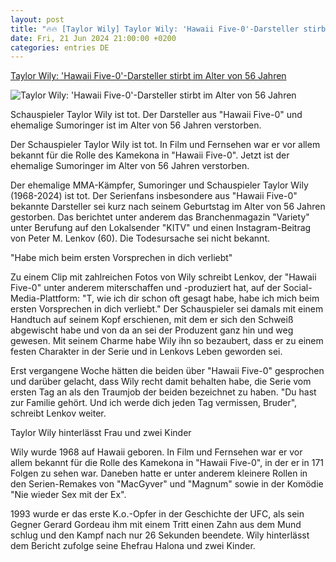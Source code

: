```yaml
---
layout: post
title: "🔥🔥 [Taylor Wily] Taylor Wily: 'Hawaii Five-0'-Darsteller stirbt im Alter von 56 Jahren"
date: Fri, 21 Jun 2024 21:00:00 +0200
categories: entries DE
---
```

[Taylor Wily: 'Hawaii Five-0'-Darsteller stirbt im Alter von 56 Jahren](https://www.stern.de/lifestyle/leute/taylor-wily---hawaii-five-0--darsteller-stirbt-im-alter-von-56-jahren-34819584.html)

![Taylor Wily: 'Hawaii Five-0'-Darsteller stirbt im Alter von 56 Jahren](https://image.stern.de/34819588/t/1g/v2/w1440/r1.7778/-/21---hawaii-five-0--darsteller-wurde-56-jahre-alt---16-9---spoton-article-1069184.jpg)

Schauspieler Taylor Wily ist tot. Der Darsteller aus "Hawaii Five-0" und ehemalige Sumoringer ist im Alter von 56 Jahren verstorben.

Der Schauspieler Taylor Wily ist tot. In Film und Fernsehen war er vor allem bekannt für die Rolle des Kamekona in "Hawaii Five-0". Jetzt ist der ehemalige Sumoringer im Alter von 56 Jahren verstorben.

Der ehemalige MMA-Kämpfer, Sumoringer und Schauspieler Taylor Wily (1968-2024) ist tot. Der Serienfans insbesondere aus "Hawaii Five-0" bekannte Darsteller sei kurz nach seinem Geburtstag im Alter von 56 Jahren gestorben. Das berichtet unter anderem das Branchenmagazin "Variety" unter Berufung auf den Lokalsender "KITV" und einen Instagram-Beitrag von Peter M. Lenkov (60). Die Todesursache sei nicht bekannt.

"Habe mich beim ersten Vorsprechen in dich verliebt"

Zu einem Clip mit zahlreichen Fotos von Wily schreibt Lenkov, der "Hawaii Five-0" unter anderem miterschaffen und -produziert hat, auf der Social-Media-Plattform: "T, wie ich dir schon oft gesagt habe, habe ich mich beim ersten Vorsprechen in dich verliebt." Der Schauspieler sei damals mit einem Handtuch auf seinem Kopf erschienen, mit dem er sich den Schweiß abgewischt habe und von da an sei der Produzent ganz hin und weg gewesen. Mit seinem Charme habe Wily ihn so bezaubert, dass er zu einem festen Charakter in der Serie und in Lenkovs Leben geworden sei.

Erst vergangene Woche hätten die beiden über "Hawaii Five-0" gesprochen und darüber gelacht, dass Wily recht damit behalten habe, die Serie vom ersten Tag an als den Traumjob der beiden bezeichnet zu haben. "Du hast zur Familie gehört. Und ich werde dich jeden Tag vermissen, Bruder", schreibt Lenkov weiter.

Taylor Wily hinterlässt Frau und zwei Kinder

Wily wurde 1968 auf Hawaii geboren. In Film und Fernsehen war er vor allem bekannt für die Rolle des Kamekona in "Hawaii Five-0", in der er in 171 Folgen zu sehen war. Daneben hatte er unter anderem kleinere Rollen in den Serien-Remakes von "MacGyver" und "Magnum" sowie in der Komödie "Nie wieder Sex mit der Ex".

1993 wurde er das erste K.o.-Opfer in der Geschichte der UFC, als sein Gegner Gerard Gordeau ihm mit einem Tritt einen Zahn aus dem Mund schlug und den Kampf nach nur 26 Sekunden beendete. Wily hinterlässt dem Bericht zufolge seine Ehefrau Halona und zwei Kinder.


